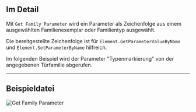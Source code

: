 ## Im Detail
Mit `Get Family Parameter` wird ein Parameter als Zeichenfolge aus einem ausgewählten Familienexemplar oder Familientyp ausgewählt.

Die bereitgestellte Zeichenfolge ist für `Element.GetParameterValueByName` und `Element.SetParameterByName` hilfreich.

 Im folgenden Beispiel wird der Parameter "Typenmarkierung" von der angegebenen Türfamilie abgerufen.
___
## Beispieldatei

![Get Family Parameter](./DSRevitNodesUI.FamilyInstanceParameters_img.jpg)
